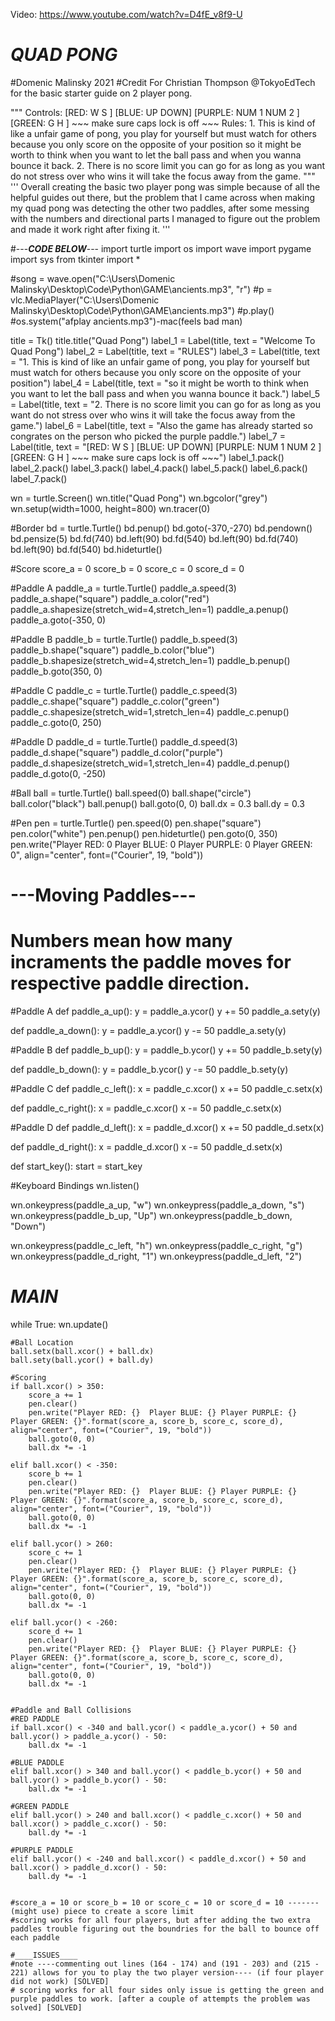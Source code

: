 Video: https://www.youtube.com/watch?v=D4fE_v8f9-U

# ___QUAD PONG___
#Domenic Malinsky 2021
#Credit For Christian Thompson @TokyoEdTech for the basic starter guide on 2 player pong.

"""
Controls: [RED: W S ] [BLUE: UP DOWN] [PURPLE: NUM 1 NUM 2 ] [GREEN: G H ] ~~~ make sure caps lock is off ~~~
Rules: 
        1. This is kind of like a unfair game of pong, you play for yourself but must watch for others because you only score on the opposite of your position
        so it might be worth to think when you want to let the ball pass and when you wanna bounce it back. 
        2. There is no score limit you can go for as long as you want do not stress over who wins it will take the focus away from the game.
"""
'''
Overall creating the basic two player pong was simple because of all the helpful guides out there, but the problem that I came across when making my quad pong
was detecting the other two paddles, after some messing with the numbers and directional parts I managed to figure out the problem and made it work right after 
fixing it.
'''


#---_____CODE BELOW_____---
import turtle
import os
import wave
import pygame
import sys
from tkinter import *

#song = wave.open("C:\Users\Domenic Malinsky\Desktop\Code\Python\GAME\ancients.mp3", "r")
#p = vlc.MediaPlayer("C:\Users\Domenic Malinsky\Desktop\Code\Python\GAME\ancients.mp3")
#p.play()
#os.system("afplay ancients.mp3")-mac(feels bad man)

title = Tk()
title.title("Quad Pong")
label_1 = Label(title, text = "Welcome To Quad Pong")
label_2 = Label(title, text = "RULES")
label_3 = Label(title, text = "1. This is kind of like an unfair game of pong, you play for yourself but must watch for others because you only score on the opposite of your position")
label_4 = Label(title, text = "so it might be worth to think when you want to let the ball pass and when you wanna bounce it back.")
label_5 = Label(title, text = "2. There is no score limit you can go for as long as you want do not stress over who wins it will take the focus away from the game.")
label_6 = Label(title, text = "Also the game has already started so congrates on the person who picked the purple paddle.")
label_7 = Label(title, text = "[RED: W S ] [BLUE: UP DOWN] [PURPLE: NUM 1 NUM 2 ] [GREEN: G H ] ~~~ make sure caps lock is off ~~~")
label_1.pack()
label_2.pack()
label_3.pack()
label_4.pack()
label_5.pack()
label_6.pack()
label_7.pack()

wn = turtle.Screen()
wn.title("Quad Pong")
wn.bgcolor("grey")
wn.setup(width=1000, height=800)
wn.tracer(0)

#Border
bd = turtle.Turtle()
bd.penup()
bd.goto(-370,-270)
bd.pendown()
bd.pensize(5)
bd.fd(740)
bd.left(90)
bd.fd(540)
bd.left(90)
bd.fd(740)
bd.left(90)
bd.fd(540)
bd.hideturtle()

#Score
score_a = 0
score_b = 0
score_c = 0
score_d = 0

#Paddle A
paddle_a = turtle.Turtle()
paddle_a.speed(3)
paddle_a.shape("square")
paddle_a.color("red")
paddle_a.shapesize(stretch_wid=4,stretch_len=1)
paddle_a.penup()
paddle_a.goto(-350, 0)

#Paddle B
paddle_b = turtle.Turtle()
paddle_b.speed(3)
paddle_b.shape("square")
paddle_b.color("blue")
paddle_b.shapesize(stretch_wid=4,stretch_len=1)
paddle_b.penup()
paddle_b.goto(350, 0)

#Paddle C
paddle_c = turtle.Turtle()
paddle_c.speed(3)
paddle_c.shape("square")
paddle_c.color("green")
paddle_c.shapesize(stretch_wid=1,stretch_len=4)
paddle_c.penup()
paddle_c.goto(0, 250)

#Paddle D
paddle_d = turtle.Turtle()
paddle_d.speed(3)
paddle_d.shape("square")
paddle_d.color("purple")
paddle_d.shapesize(stretch_wid=1,stretch_len=4)
paddle_d.penup()
paddle_d.goto(0, -250)

#Ball
ball = turtle.Turtle()
ball.speed(0)
ball.shape("circle")
ball.color("black")
ball.penup()
ball.goto(0, 0)
ball.dx = 0.3
ball.dy = 0.3

#Pen
pen = turtle.Turtle()
pen.speed(0)
pen.shape("square")
pen.color("white")
pen.penup()
pen.hideturtle()
pen.goto(0, 350)
pen.write("Player RED: 0  Player BLUE: 0  Player PURPLE: 0  Player GREEN: 0", align="center", font=("Courier", 19, "bold"))

# ---Moving Paddles--- 
# Numbers mean how many incraments the paddle moves for respective paddle direction.
#Paddle A
def paddle_a_up():
    y = paddle_a.ycor()
    y += 50
    paddle_a.sety(y)

def paddle_a_down():
    y = paddle_a.ycor()
    y -= 50
    paddle_a.sety(y)

#Paddle B
def paddle_b_up():
    y = paddle_b.ycor()
    y += 50 
    paddle_b.sety(y)

def paddle_b_down():
    y = paddle_b.ycor()
    y -= 50
    paddle_b.sety(y)

#Paddle C
def paddle_c_left():
    x = paddle_c.xcor()
    x += 50
    paddle_c.setx(x)

def paddle_c_right():
    x = paddle_c.xcor()
    x -= 50
    paddle_c.setx(x)

#Paddle D
def paddle_d_left():
    x = paddle_d.xcor()
    x += 50
    paddle_d.setx(x)

def paddle_d_right():
    x = paddle_d.xcor()
    x -= 50
    paddle_d.setx(x)

def start_key():
    start = start_key

#Keyboard Bindings
wn.listen()

wn.onkeypress(paddle_a_up, "w")
wn.onkeypress(paddle_a_down, "s")
wn.onkeypress(paddle_b_up, "Up")
wn.onkeypress(paddle_b_down, "Down")

wn.onkeypress(paddle_c_left, "h")
wn.onkeypress(paddle_c_right, "g")
wn.onkeypress(paddle_d_right, "1")
wn.onkeypress(paddle_d_left, "2")

# ___MAIN___
while True:
    wn.update()
    
    #Ball Location
    ball.setx(ball.xcor() + ball.dx)
    ball.sety(ball.ycor() + ball.dy)

    #Scoring 
    if ball.xcor() > 350:
        score_a += 1
        pen.clear()
        pen.write("Player RED: {}  Player BLUE: {} Player PURPLE: {} Player GREEN: {}".format(score_a, score_b, score_c, score_d), align="center", font=("Courier", 19, "bold"))
        ball.goto(0, 0)
        ball.dx *= -1

    elif ball.xcor() < -350:
        score_b += 1
        pen.clear()
        pen.write("Player RED: {}  Player BLUE: {} Player PURPLE: {} Player GREEN: {}".format(score_a, score_b, score_c, score_d), align="center", font=("Courier", 19, "bold"))
        ball.goto(0, 0)
        ball.dx *= -1
    
    elif ball.ycor() > 260:
        score_c += 1
        pen.clear()
        pen.write("Player RED: {}  Player BLUE: {} Player PURPLE: {} Player GREEN: {}".format(score_a, score_b, score_c, score_d), align="center", font=("Courier", 19, "bold"))
        ball.goto(0, 0)
        ball.dx *= -1
    
    elif ball.ycor() < -260:
        score_d += 1
        pen.clear()
        pen.write("Player RED: {}  Player BLUE: {} Player PURPLE: {} Player GREEN: {}".format(score_a, score_b, score_c, score_d), align="center", font=("Courier", 19, "bold"))
        ball.goto(0, 0)
        ball.dx *= -1
    

    #Paddle and Ball Collisions
    #RED PADDLE
    if ball.xcor() < -340 and ball.ycor() < paddle_a.ycor() + 50 and ball.ycor() > paddle_a.ycor() - 50:
        ball.dx *= -1 

    #BLUE PADDLE    
    elif ball.xcor() > 340 and ball.ycor() < paddle_b.ycor() + 50 and ball.ycor() > paddle_b.ycor() - 50:
        ball.dx *= -1

    #GREEN PADDLE
    elif ball.ycor() > 240 and ball.xcor() < paddle_c.xcor() + 50 and ball.xcor() > paddle_c.xcor() - 50:
        ball.dy *= -1 

    #PURPLE PADDLE
    elif ball.ycor() < -240 and ball.xcor() < paddle_d.xcor() + 50 and ball.xcor() > paddle_d.xcor() - 50: 
        ball.dy *= -1
    
   
    #score_a = 10 or score_b = 10 or score_c = 10 or score_d = 10 ------- (might use) piece to create a score limit
    #scoring works for all four players, but after adding the two extra paddles trouble figuring out the boundries for the ball to bounce off each paddle

    #____ISSUES____
    #note ----commenting out lines (164 - 174) and (191 - 203) and (215 - 221) allows for you to play the two player version---- (if four player did not work) [SOLVED]
    # scoring works for all four sides only issue is getting the green and purple paddles to work. [after a couple of attempts the problem was solved] [SOLVED]
